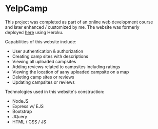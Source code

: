 # YelpCamp
This project was completed as part of an online web development course and later enhanced / customized by me.
The website was formerly deployed [here](https://yelpcamp-th.herokuapp.com/) using Heroku.

Capabilities of this website include:
* User authentication & authorization
* Creating camp sites with descriptions
* Viewing all uploaded campsites
* Adding reviews related to campsites including ratings
* Viewing the location of aany uploaded campsite on a map
* Deleting camp sites or reviews
* Updating campsites or reviews

Technologies used in this website's construction:
* NodeJS
* Express w/ EJS
* Bootstrap
* JQuery
* HTML / CSS / JS
